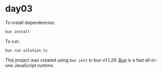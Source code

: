 # day03

To install dependencies:

```bash
bun install
```

To run:

```bash
bun run solution.ts
```

This project was created using `bun init` in bun v1.1.29. [Bun](https://bun.sh) is a fast all-in-one JavaScript runtime.
